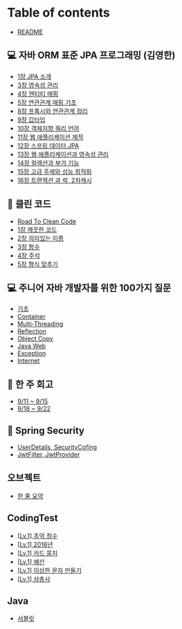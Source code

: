 # Table of contents

* [README](README.md)

## 💻 자바 ORM 표준 JPA 프로그래밍 (김영한) <a href="#jpa_orm" id="jpa_orm"></a>

* [1장 JPA 소개](jpa\_orm/1.md)
* [3장 영속성 관리](jpa\_orm/3.md)
* [4장 엔티티 매핑](jpa\_orm/4.md)
* [5장 연관관계 매핑 기초](jpa\_orm/5.md)
* [8장 프록시와 연관관계 정리](jpa\_orm/8.md)
* [9장 값타입](jpa\_orm/9.md)
* [10장 객체지향 쿼리 언어](jpa\_orm/10.md)
* [11장 웹 애플리케이션 제작](jpa\_orm/11.md)
* [12장 스프링 데이터 JPA](jpa\_orm/12-jpa.md)
* [13장 웹 애플리케이션과 영속성 관리](jpa\_orm/13.md)
* [14장 컬렉션과 부가 기능](jpa\_orm/14.md)
* [15장 고급 주제와 성능 최적화](jpa\_orm/15.md)
* [16장 트랜잭션 과 락, 2차캐시](jpa\_orm/16-2.md)

## 📝 클린 코드 <a href="#clean_code" id="clean_code"></a>

* [Road To Clean Code](clean\_code/road-to-clean-code.md)
* [1장 깨끗한 코드](clean\_code/1.md)
* [2장 의미있는 이름](clean\_code/2.md)
* [3장 함수](clean\_code/3.md)
* [4장 주석](clean\_code/4.md)
* [5장 형식 맞추기](clean\_code/5.md)

## 💻 주니어 자바 개발자를 위한 100가지 질문

* [기초](JAVA\_100\_Question/undefined.md)
* [Container](JAVA\_100\_Question/Container.md)
* [Multi-Threading](JAVA\_100\_Question/multi-threading.md)
* [Reflection](JAVA\_100\_Question/reflection.md)
* [Object Copy](100/object-copy.md)
* [Java Web](100/java-web.md)
* [Exception](100/exception.md)
* [Internet](100/internet.md)

## 📔 한 주 회고 <a href="#week" id="week"></a>

* [9/11 \~ 9/15](week/page-1.md)
* [9/18 \~ 9/22](week/9-18-9-22.md)

## 🔐 Spring Security

* [UserDetails, SecurityCofing](Spring-Security/UserDetails.md)
* [JwtFilter, JwtProvider](spring-security/jwtfilter-jwtprovider.md)

## 오브젝트 <a href="#object" id="object"></a>

* [한 줄 요약](object/undefined.md)

## CodingTest

* [\[Lv.1\]  추억 점수](codingtest/lv.1.md)
* [\[Lv.1\]  2016년](codingtest/lv.1-2016.md)
* [\[Lv.1\] 카드 뭉치](codingtest/lv.1-1.md)
* [\[Lv.1\] 예산](codingtest/lv.1-2.md)
* [\[Lv.1\] 이상한 문자 만들기](codingtest/lv.1-3.md)
* [\[Lv.1\] 삼총사](codingtest/lv.1-4.md)

## Java

* [서블릿](java/undefined.md)
